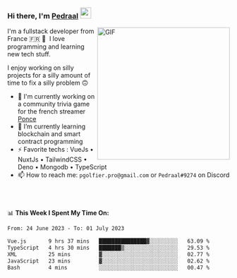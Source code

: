 ### Hi there, I'm <a href="https://pedraal.dev" target="_blank">Pedraal</a> <img src="https://media.giphy.com/media/hvRJCLFzcasrR4ia7z/giphy.gif" width="25px">
<img align="right" alt="GIF" src="https://pedraal.dev/avatar.png" width="300" height="300" />

I'm a fullstack developer from France 🇫🇷 🥖 &nbsp;I love programming and learning new
tech stuff.

I enjoy working on silly projects for a silly amount of time to fix a silly problem 🙃

- 🔭  I'm currently working on a community trivia game for the french streamer <a href="https://twitch.tv/ponce" target="_blank">Ponce</a>
- 🌱 I’m currently learning blockchain and smart contract programming
- ⚡ Favorite techs : VueJs &bull; NuxtJs &bull; TailwindCSS &bull; Deno &bull; Mongodb &bull; TypeScript
- 📫 How to reach me: `pgolfier.pro@gmail.com` or `Pedraal#9274` on Discord

<br>
<br>

📊 **This Week I Spent My Time On:**
<!--START_SECTION:waka-->

```txt
From: 24 June 2023 - To: 01 July 2023

Vue.js       9 hrs 37 mins   ███████████████▓░░░░░░░░░   63.09 %
TypeScript   4 hrs 30 mins   ███████▒░░░░░░░░░░░░░░░░░   29.53 %
XML          25 mins         ▓░░░░░░░░░░░░░░░░░░░░░░░░   02.77 %
JavaScript   23 mins         ▓░░░░░░░░░░░░░░░░░░░░░░░░   02.62 %
Bash         4 mins          ░░░░░░░░░░░░░░░░░░░░░░░░░   00.47 %
```

<!--END_SECTION:waka-->
